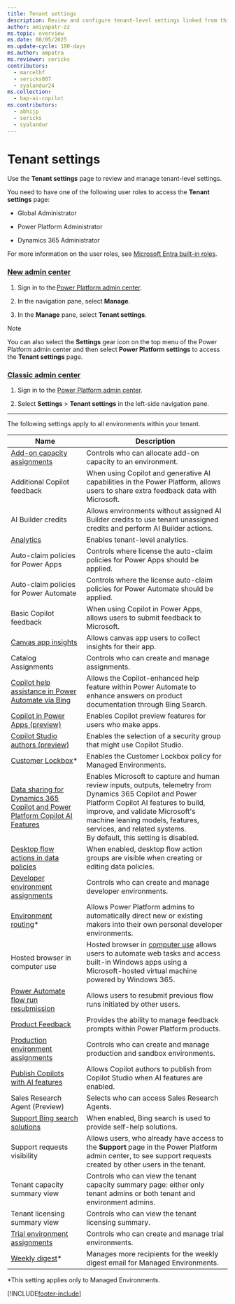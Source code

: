 ```yaml
---
title: Tenant settings
description: Review and configure tenant-level settings linked from this page.
author: amiyapatr-zz
ms.topic: overview
ms.date: 08/05/2025
ms.update-cycle: 180-days
ms.author: ampatra
ms.reviewer: sericks
contributors:
  - marcelbf
  - sericks007
  - syalandur24
ms.collection: 
  - bap-ai-copilot
ms.contributors:
  - abhijp
  - sericks
  - syalandur    
---
```


# Tenant settings

Use the **Tenant settings** page to review and manage tenant-level settings. 

You need to have one of the following user roles to access the **Tenant settings** page:

- Global Administrator

- Power Platform Administrator

- Dynamics 365 Administrator

For more information on the user roles, see [Microsoft Entra built-in roles](/entra/identity/role-based-access-control/permissions-reference).

### [New admin center](#tab/new)

1. Sign in to the [Power Platform admin center](https://admin.powerplatform.microsoft.com/).

1. In the navigation pane, select **Manage**.

1. In the **Manage** pane, select **Tenant settings**.

> [!NOTE]
> You can also select the **Settings** gear icon on the top menu of the Power Platform admin center and then select **Power Platform settings** to access the **Tenant settings** page.

### [Classic admin center](#tab/classic)

1. Sign in to the [Power Platform admin center](https://admin.powerplatform.microsoft.com/).

2. Select **Settings** > **Tenant settings** in the left-side navigation pane.

---

The following settings apply to all environments within your tenant.

|Name  |Description  |
|---------|---------|
|[Add-on capacity assignments](capacity-add-on.md#control-who-can-allocate-add-on-capacity)    | Controls who can allocate add-on capacity to an environment.        |
|Additional Copilot feedback | When using Copilot and generative AI capabilities in the Power Platform, allows users to share extra feedback data with Microsoft.|
|AI Builder credits |Allows environments without assigned AI Builder credits to use tenant unassigned credits and perform AI Builder actions.|
|[Analytics](tenant-level-analytics.md)   | Enables tenant-level analytics.        |
|Auto-claim policies for Power Apps| Controls where license the auto-claim policies for Power Apps should be applied.|
|Auto-claim policies for Power Automate|Controls where the license auto-claim policies for Power Automate should be applied.|
|Basic Copilot feedback | When using Copilot in Power Apps, allows users to submit feedback to Microsoft. |
|[Canvas app insights](/power-apps/maker/canvas-apps/application-insights) | Allows canvas app users to collect insights for their app. |
| Catalog Assignments  | Controls who can create and manage assignments.     |
|[Copilot help assistance in Power Automate via Bing](/power-automate/desktop-flows/copilot-in-power-automate-for-desktop)| Allows the Copilot-enhanced help feature within Power Automate to enhance answers on product documentation through Bing Search.|
|[Copilot in Power Apps (preview)](/power-apps/maker/canvas-apps/ai-overview)|Enables Copilot preview features for users who make apps. |
|[Copilot Studio authors (preview)](/microsoft-copilot-studio/billing-licensing)| Enables the selection of a security group that might use Copilot Studio.|
|[Customer Lockbox](about-lockbox.md#enable-the-lockbox-policy)*   | Enables the Customer Lockbox policy for Managed Environments.        |
|[Data sharing for Dynamics 365 Copilot and Power Platform Copilot AI Features](../transparency-note-copilot-data-sharing.md) | Enables Microsoft to capture and human review inputs, outputs, telemetry from Dynamics 365 Copilot and Power Platform Copilot AI features to build, improve, and validate Microsoft's machine leaning models, features, services, and related systems. <br/> By default, this setting is disabled. |
|[Desktop flow actions in data policies](/power-automate/prevent-data-loss#data-loss-prevention-for-desktop-flows-preview)| When enabled, desktop flow action groups are visible when creating or editing data policies.|
|[Developer environment assignments](control-environment-creation.md)   | Controls who can create and manage developer environments.  |
|[Environment routing](default-environment-routing.md)* | Allows Power Platform admins to automatically direct new or existing makers into their own personal developer environments. |
|Hosted browser in computer use | Hosted browser in [computer use](/microsoft-copilot-studio/computer-use) allows users to automate web tasks and access built-in Windows apps using a Microsoft-hosted virtual machine powered by Windows 365.|
|[Power Automate flow run resubmission](/power-automate/how-tos-bulk-resubmit#resubmit-flow-runs)| Allows users to resubmit previous flow runs initiated by other users. |
|[Product Feedback](/power-platform/admin/list-tenantsettings)| Provides the ability to manage feedback prompts within Power Platform products. |
|[Production environment assignments](control-environment-creation.md)   | Controls who can create and manage production and sandbox environments.|
|[Publish Copilots with AI features](/microsoft-copilot-studio/security-and-governance)| Allows Copilot authors to publish from Copilot Studio when AI features are enabled.|
|Sales Research Agent (Preview)| Selects who can access Sales Research Agents.|
|[Support Bing search solutions](/power-platform/admin/tenant-settings)| When enabled, Bing search is used to provide self-help solutions. |
|Support requests visibility | Allows users, who already have access to the **Support** page in the Power Platform admin center, to see support requests created by other users in the tenant.  |
|Tenant capacity summary view | Controls who can view the tenant capacity summary page: either only tenant admins or both tenant and environment admins. |
|Tenant licensing summary view| Controls who can view the tenant licensing summary.|
|[Trial environment assignments](control-environment-creation.md)       | Controls who can create and manage trial environments.|
|[Weekly digest](managed-environment-usage-insights.md)*     | Manages more recipients for the weekly digest email for Managed Environments.  |

*This setting applies only to Managed Environments.

[!INCLUDE[footer-include](../includes/footer-banner.md)]
